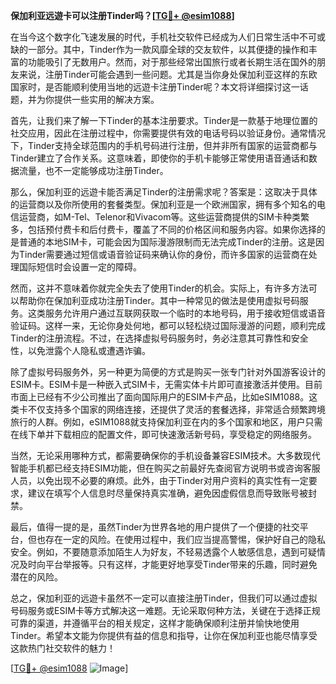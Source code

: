 **保加利亚远遊卡可以注册Tinder吗？[[TG💪+ @esim1088](https://t.me/s/esim1088)]**

在当今这个数字化飞速发展的时代，手机社交软件已经成为人们日常生活中不可或缺的一部分。其中，Tinder作为一款风靡全球的交友软件，以其便捷的操作和丰富的功能吸引了无数用户。然而，对于那些经常出国旅行或者长期生活在国外的朋友来说，注册Tinder可能会遇到一些问题。尤其是当你身处保加利亚这样的东欧国家时，是否能顺利使用当地的远遊卡注册Tinder呢？本文将详细探讨这一话题，并为你提供一些实用的解决方案。

首先，让我们来了解一下Tinder的基本注册要求。Tinder是一款基于地理位置的社交应用，因此在注册过程中，你需要提供有效的电话号码以验证身份。通常情况下，Tinder支持全球范围内的手机号码进行注册，但并非所有国家的运营商都与Tinder建立了合作关系。这意味着，即使你的手机卡能够正常使用语音通话和数据流量，也不一定能够成功注册Tinder。

那么，保加利亚的远遊卡能否满足Tinder的注册需求呢？答案是：这取决于具体的运营商以及你所使用的套餐类型。保加利亚是一个欧洲国家，拥有多个知名的电信运营商，如M-Tel、Telenor和Vivacom等。这些运营商提供的SIM卡种类繁多，包括预付费卡和后付费卡，覆盖了不同的价格区间和服务内容。如果你选择的是普通的本地SIM卡，可能会因为国际漫游限制而无法完成Tinder的注册。这是因为Tinder需要通过短信或语音验证码来确认你的身份，而许多国家的运营商在处理国际短信时会设置一定的障碍。

然而，这并不意味着你就完全失去了使用Tinder的机会。实际上，有许多方法可以帮助你在保加利亚成功注册Tinder。其中一种常见的做法是使用虚拟号码服务。这类服务允许用户通过互联网获取一个临时的本地号码，用于接收短信或语音验证码。这样一来，无论你身处何地，都可以轻松绕过国际漫游的问题，顺利完成Tinder的注册流程。不过，在选择虚拟号码服务时，务必注意其可靠性和安全性，以免泄露个人隐私或遭遇诈骗。

除了虚拟号码服务外，另一种更为简便的方式是购买一张专门针对外国游客设计的ESIM卡。ESIM卡是一种嵌入式SIM卡，无需实体卡片即可直接激活并使用。目前市面上已经有不少公司推出了面向国际用户的ESIM卡产品，比如eSIM1088。这类卡不仅支持多个国家的网络连接，还提供了灵活的套餐选择，非常适合频繁跨境旅行的人群。例如，eSIM1088就支持保加利亚在内的多个国家和地区，用户只需在线下单并下载相应的配置文件，即可快速激活新号码，享受稳定的网络服务。

当然，无论采用哪种方式，都需要确保你的手机设备兼容ESIM技术。大多数现代智能手机都已经支持ESIM功能，但在购买之前最好先查阅官方说明书或咨询客服人员，以免出现不必要的麻烦。此外，由于Tinder对用户资料的真实性有一定要求，建议在填写个人信息时尽量保持真实准确，避免因虚假信息而导致账号被封禁。

最后，值得一提的是，虽然Tinder为世界各地的用户提供了一个便捷的社交平台，但也存在一定的风险。在使用过程中，我们应当提高警惕，保护好自己的隐私安全。例如，不要随意添加陌生人为好友，不轻易透露个人敏感信息，遇到可疑情况及时向平台举报等。只有这样，才能更好地享受Tinder带来的乐趣，同时避免潜在的风险。

总之，保加利亚的远遊卡虽然不一定可以直接注册Tinder，但我们可以通过虚拟号码服务或ESIM卡等方式解决这一难题。无论采取何种方法，关键在于选择正规可靠的渠道，并遵循平台的相关规定，这样才能确保顺利注册并愉快地使用Tinder。希望本文能为你提供有益的信息和指导，让你在保加利亚也能尽情享受这款热门社交软件的魅力！

[[TG💪+ @esim1088](https://t.me/s/esim1088) ![Image](https://i.postimg.cc/4NQfJmqS/Snipaste-2025-05-13-00-14-12.png)]
